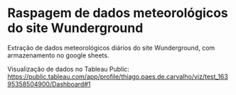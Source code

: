 # Raspagem de dados meteorológicos do site Wunderground

Extração de dados meteorológicos diários do site Wunderground, com armazenamento no google sheets.

Visualização de dados no Tableau Public:
https://public.tableau.com/app/profile/thiago.paes.de.carvalho/viz/test_16395358504900/Dashboard#1

